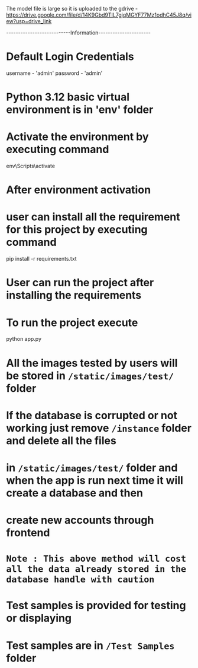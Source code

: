 The model file is large so it is uploaded to the gdrive - https://drive.google.com/file/d/14K9Gbd9TIL7gjqMGYF77Mz1odhC45J8q/view?usp=drive_link
 
 
 ---------------------------Information----------------------

# Default Login Credentials
username - 'admin'
password - 'admin'

# Python 3.12 basic virtual environment is in 'env' folder

# Activate the environment by executing command
env\Scripts\activate

# After environment activation
# user can install all the requirement for this project by executing command
pip install -r requirements.txt

# User can run the project after installing the requirements
#  To run the project execute
python app.py

# All the images tested by users will be stored in `/static/images/test/` folder

# If the database is corrupted or not working just remove `/instance` folder and delete all the files
# in `/static/images/test/` folder and when the app is run next time it will create a database and then 
# create new accounts through frontend
# `Note : This above method will cost all the data already stored in the database handle with caution `

# Test samples is provided for testing or displaying 
# Test samples are in `/Test Samples` folder 
